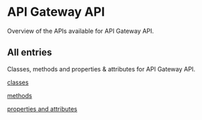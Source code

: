 [
This is a templated file. Adding content to this file may result in it being
reverted. Instead, if you want to place additional content, create an
"overview_content.md" file in `docs/` directory. The Sphinx tool will
pick up on the content and merge the content.
]: #

# API Gateway API

Overview of the APIs available for API Gateway API.

## All entries

Classes, methods and properties & attributes for
API Gateway API.

[classes](https://cloud.google.com/python/docs/reference/apigateway/latest/summary_class.html)

[methods](https://cloud.google.com/python/docs/reference/apigateway/latest/summary_method.html)

[properties and
attributes](https://cloud.google.com/python/docs/reference/apigateway/latest/summary_property.html)
